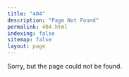 ```yaml
---
title: "404"
description: "Page Not Found"
permalink: 404.html
indexing: false
sitemap: false
layout: page
---
```


Sorry, but the page could not be found.
